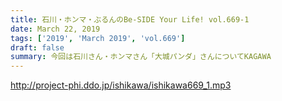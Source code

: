 ```yaml
---
title: 石川・ホンマ・ぶるんのBe-SIDE Your Life! vol.669-1
date: March 22, 2019
tags: ['2019', 'March 2019', 'vol.669']
draft: false
summary: 今回は石川さん・ホンマさん「大城パンダ」さんについてKAGAWA
---
```


http://project-phi.ddo.jp/ishikawa/ishikawa669_1.mp3